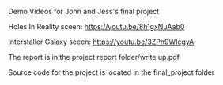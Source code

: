 Demo Videos for John and Jess's final project

Holes In Reality sceen: https://youtu.be/8h1gxNuAab0

Interstaller Galaxy sceen: https://youtu.be/3ZPh9WIcgyA

The report is in the project report folder/write up.pdf

Source code for the project is located in the final_project folder
